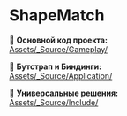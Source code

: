 # ShapeMatch

📁 **Основной код проекта:**  
[Assets/_Source/Gameplay/](Assets/_Source/Gameplay/)

📁 **Бутстрап и Биндинги:**  
[Assets/_Source/Application/](Assets/_Source/Application/)

📁 **Универсальные решения:**  
[Assets/_Source/Include/](Assets/_Source/Include/)
